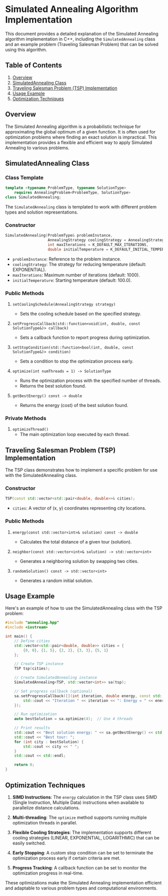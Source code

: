 # Simulated Annealing Algorithm Implementation

This document provides a detailed explanation of the Simulated Annealing algorithm implementation in C++, including the `SimulatedAnnealing` class and an example problem (Traveling Salesman Problem) that can be solved using this algorithm.

## Table of Contents

1. [Overview](#overview)
2. [SimulatedAnnealing Class](#simulatedannealing-class)
3. [Traveling Salesman Problem (TSP) Implementation](#traveling-salesman-problem-tsp-implementation)
4. [Usage Example](#usage-example)
5. [Optimization Techniques](#optimization-techniques)

## Overview

The Simulated Annealing algorithm is a probabilistic technique for approximating the global optimum of a given function. It is often used for optimization problems where finding an exact solution is impractical. This implementation provides a flexible and efficient way to apply Simulated Annealing to various problems.

## SimulatedAnnealing Class

### Class Template

```cpp
template <typename ProblemType, typename SolutionType>
    requires AnnealingProblem<ProblemType, SolutionType>
class SimulatedAnnealing;
```

The `SimulatedAnnealing` class is templated to work with different problem types and solution representations.

### Constructor

```cpp
SimulatedAnnealing(ProblemType& problemInstance,
                   AnnealingStrategy coolingStrategy = AnnealingStrategy::EXPONENTIAL,
                   int maxIterations = K_DEFAULT_MAX_ITERATIONS,
                   double initialTemperature = K_DEFAULT_INITIAL_TEMPERATURE);
```

- `problemInstance`: Reference to the problem instance.
- `coolingStrategy`: The strategy for reducing temperature (default: EXPONENTIAL).
- `maxIterations`: Maximum number of iterations (default: 1000).
- `initialTemperature`: Starting temperature (default: 100.0).

### Public Methods

1. `setCoolingSchedule(AnnealingStrategy strategy)`

   - Sets the cooling schedule based on the specified strategy.

2. `setProgressCallback(std::function<void(int, double, const SolutionType&)> callback)`

   - Sets a callback function to report progress during optimization.

3. `setStopCondition(std::function<bool(int, double, const SolutionType&)> condition)`

   - Sets a condition to stop the optimization process early.

4. `optimize(int numThreads = 1) -> SolutionType`

   - Runs the optimization process with the specified number of threads.
   - Returns the best solution found.

5. `getBestEnergy() const -> double`
   - Returns the energy (cost) of the best solution found.

### Private Methods

1. `optimizeThread()`
   - The main optimization loop executed by each thread.

## Traveling Salesman Problem (TSP) Implementation

The TSP class demonstrates how to implement a specific problem for use with the SimulatedAnnealing class.

### Constructor

```cpp
TSP(const std::vector<std::pair<double, double>>& cities);
```

- `cities`: A vector of (x, y) coordinates representing city locations.

### Public Methods

1. `energy(const std::vector<int>& solution) const -> double`

   - Calculates the total distance of a given tour (solution).

2. `neighbor(const std::vector<int>& solution) -> std::vector<int>`

   - Generates a neighboring solution by swapping two cities.

3. `randomSolution() const -> std::vector<int>`
   - Generates a random initial solution.

## Usage Example

Here's an example of how to use the SimulatedAnnealing class with the TSP problem:

```cpp
#include "annealing.hpp"
#include <iostream>

int main() {
    // Define cities
    std::vector<std::pair<double, double>> cities = {
        {0, 0}, {1, 5}, {2, 2}, {3, 3}, {5, 1}
    };

    // Create TSP instance
    TSP tsp(cities);

    // Create SimulatedAnnealing instance
    SimulatedAnnealing<TSP, std::vector<int>> sa(tsp);

    // Set progress callback (optional)
    sa.setProgressCallback([](int iteration, double energy, const std::vector<int>& solution) {
        std::cout << "Iteration " << iteration << ": Energy = " << energy << std::endl;
    });

    // Run optimization
    auto bestSolution = sa.optimize(4);  // Use 4 threads

    // Print results
    std::cout << "Best solution energy: " << sa.getBestEnergy() << std::endl;
    std::cout << "Best tour: ";
    for (int city : bestSolution) {
        std::cout << city << " ";
    }
    std::cout << std::endl;

    return 0;
}
```

## Optimization Techniques

1. **SIMD Instructions**: The `energy` calculation in the TSP class uses SIMD (Single Instruction, Multiple Data) instructions when available to parallelize distance calculations.

2. **Multi-threading**: The `optimize` method supports running multiple optimization threads in parallel.

3. **Flexible Cooling Strategies**: The implementation supports different cooling strategies (LINEAR, EXPONENTIAL, LOGARITHMIC) that can be easily switched.

4. **Early Stopping**: A custom stop condition can be set to terminate the optimization process early if certain criteria are met.

5. **Progress Tracking**: A callback function can be set to monitor the optimization progress in real-time.

These optimizations make the Simulated Annealing implementation efficient and adaptable to various problem types and computational environments.
